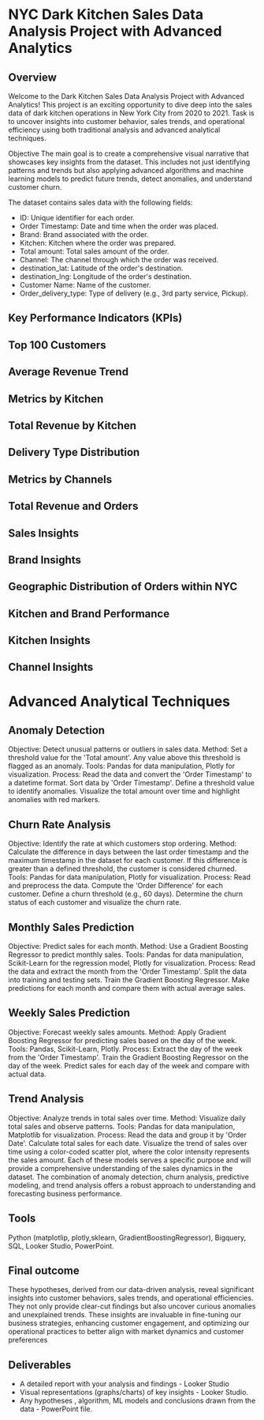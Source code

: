 # NYC Dark Kitchen Sales Data Analysis Project with Advanced Analytics
## Overview
Welcome to the Dark Kitchen Sales Data Analysis Project with Advanced Analytics! This project is an exciting opportunity to dive deep into the sales data of dark kitchen operations in New York City from 2020 to 2021. Task is to uncover insights into customer behavior, sales trends, and operational efficiency using both traditional analysis and advanced analytical techniques.

Objective
The main goal is to create a comprehensive visual narrative that showcases key insights from the dataset. This includes not just identifying patterns and trends but also applying advanced algorithms and machine learning models to predict future trends, detect anomalies, and understand customer churn.

The dataset contains sales data with the following fields:

* ID: Unique identifier for each order.
* Order Timestamp: Date and time when the order was placed.
* Brand: Brand associated with the order.
* Kitchen: Kitchen where the order was prepared.
* Total amount: Total sales amount of the order.
* Channel: The channel through which the order was received.
* destination_lat: Latitude of the order's destination.
* destination_lng: Longitude of the order's destination.
* Customer Name: Name of the customer.
* Order_delivery_type: Type of delivery (e.g., 3rd party service, Pickup).

## Key Performance Indicators (KPIs)

## Top 100 Customers
## Average Revenue Trend
## Metrics by Kitchen
## Total Revenue by Kitchen
## Delivery Type Distribution
## Metrics by Channels
## Total Revenue and Orders
## Sales Insights
## Brand Insights
## Geographic Distribution of Orders within NYC
## Kitchen and Brand Performance
## Kitchen Insights
## Channel Insights

# Advanced Analytical Techniques

## Anomaly Detection
Objective: Detect unusual patterns or outliers in sales data.
Method: Set a threshold value for the 'Total amount'. Any value above this threshold is flagged as an anomaly.
Tools: Pandas for data manipulation, Plotly for visualization.
Process:
Read the data and convert the 'Order Timestamp' to a datetime format.
Sort data by 'Order Timestamp'.
Define a threshold value to identify anomalies.
Visualize the total amount over time and highlight anomalies with red markers.

## Churn Rate Analysis
Objective: Identify the rate at which customers stop ordering.
Method: Calculate the difference in days between the last order timestamp and the maximum timestamp in the dataset for each customer. If this difference is greater than a defined threshold, the customer is considered churned.
Tools: Pandas for data manipulation, Plotly for visualization.
Process:
Read and preprocess the data.
Compute the 'Order Difference' for each customer.
Define a churn threshold (e.g., 60 days).
Determine the churn status of each customer and visualize the churn rate.

## Monthly Sales Prediction
Objective: Predict sales for each month.
Method: Use a Gradient Boosting Regressor to predict monthly sales.
Tools: Pandas for data manipulation, Scikit-Learn for the regression model, Plotly for visualization.
Process:
Read the data and extract the month from the 'Order Timestamp'.
Split the data into training and testing sets.
Train the Gradient Boosting Regressor.
Make predictions for each month and compare them with actual average sales.

## Weekly Sales Prediction
Objective: Forecast weekly sales amounts.
Method: Apply Gradient Boosting Regressor for predicting sales based on the day of the week.
Tools: Pandas, Scikit-Learn, Plotly.
Process:
Extract the day of the week from the 'Order Timestamp'.
Train the Gradient Boosting Regressor on the day of the week.
Predict sales for each day of the week and compare with actual data.

## Trend Analysis
Objective: Analyze trends in total sales over time.
Method: Visualize daily total sales and observe patterns.
Tools: Pandas for data manipulation, Matplotlib for visualization.
Process:
Read the data and group it by 'Order Date'.
Calculate total sales for each date.
Visualize the trend of sales over time using a color-coded scatter plot, where the color intensity represents the sales amount.
Each of these models serves a specific purpose and will provide a comprehensive understanding of the sales dynamics in the dataset. The combination of anomaly detection, churn analysis, predictive modeling, and trend analysis offers a robust approach to understanding and forecasting business performance.

## Tools
Python (matplotlip, plotly,sklearn, GradientBoostingRegressor), Bigquery, SQL, Looker Studio, PowerPoint. 

## Final outcome

These hypotheses, derived from our data-driven analysis, reveal significant insights into customer behaviors, sales trends, and operational efficiencies. They not only provide clear-cut findings but also uncover curious anomalies and unexplained trends. These insights are invaluable in fine-tuning our business strategies, enhancing customer engagement, and optimizing our operational practices to better align with market dynamics and customer preferences

## Deliverables
* A detailed report with your analysis and findings - Looker Studio
* Visual representations (graphs/charts) of key insights - Looker Studio.
* Any hypotheses , algorithm, ML models and conclusions drawn from the data - PowerPoint file.
